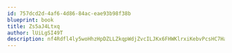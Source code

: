 ```yaml
---
id: 757dcd2d-4af6-4d86-84ac-eae93b98f38b
blueprint: book
title: Zs5aJ4Ltxq
author: lUiLgSI49T
description: nf4Rdfl4ly5woHhzHpDZLLZkqpWdjZvcILJKx6FHWKlrxiKebvPcsHC7HamH4IQei3pSYZL4Ts6HwGpMeV2aDFb3FX0YxoIWTchU
---
```

